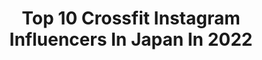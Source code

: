 ---
title: Top 10 Crossfit Instagram Influencers In Japan In 2022
description: >-
  Find top crossfit Instagram influencers in Japan in 2022. Most popular hashtags: #crossfaith #repost #candystripper #rompus.
platform: Instagram
hits: 11
text_top: See the top-rated Instagram accounts on inBeat.
text_bottom: inBeat has 11 Instagram influencers like this in Japan for you to work with.
profiles:
  - username: "manelkape"
    fullname: >-
      マネル・ケイプ  Manel Prodígio Kape
    bio: >-
      Former RIZIN - MMA World Champion StarBoy 💫 - Prodigy 👑- EasyMoney 💰 @easymoney.brand @easymoney.sports
    location: "Japan"
    followers: 27051
    engagement: 537
    commentsToLikes: 0.021817
    id: ck5hopv9uq09e0i112wzkdarl
    verified: false
    hashtags: "#akathailand, #starboy, #icelabphuket, #firstroundmanagement"
  - username: "belleyogatokyo"
    fullname: >-
      Jo in Tokyo 🇯🇵
    bio: >-
      #MoveForThePlanetWednesdays @liforme mat code 👉BELLETOKYO 🛍Discount Codes 👇
    location: "Japan"
    followers: 64024
    engagement: 114
    commentsToLikes: 0.090738
    id: ck0tycg14mewo0i19onieu1ta
    verified: false
    hashtags: "#motivation, #yinyoga, #meditation, #yogalife"
  - username: "slovenskyolympijskytim"
    fullname: >-
      Slovenský olympijský tím
    bio: >-
      Oficiálny účet Slovenského olympijského tímu.
    location: "Japan"
    followers: 12791
    engagement: 264
    commentsToLikes: 0.011897
    id: ck5zwao7t5sfi0i14rzfnr816
    verified: false
    hashtags: "#vyzva, #olympic, #teamslovakia, #podcast"
  - username: "radiantviews"
    fullname: >-
      Radiant Views💡
    bio: >-
      #RadiantViews Radiant perspectives of the world🗺🌍 Always give credit where it is due👍 You get what you put out. So put out the positive.💙
    location: "Japan"
    followers: 147417
    engagement: 78
    commentsToLikes: 0.012910
    id: ck13cse5m1x650i19meru1slq
    verified: false
    hashtags: "#radiantviews"
  - username: "ken_kenshin.tani"
    fullname: >-
      Kenshin Tani
    bio: >-
      ▪︎Work Lesmills Japan Trainer / Group fitness instructor ▪︎Brand ReebokOneAmbassador / Team HALEO #LESMILLS #REEBOK #HALEO #レズミルズ #リーボック #ハレオ
    location: "Japan"
    followers: 12985
    engagement: 984
    commentsToLikes: 0.011525
    id: ck6to55xjc5kf0j71to6w7esa
    verified: false
    hashtags: "#forafitterplanet, #functionaltraining, #hiit, #gritchallenge"
  - username: "paymoneytomypain_official"
    fullname: >-
      PaymoneyTomyPain
    bio: >-
      vo:K g:PABLO b:T$UYO$HI dr:ZAX 期間限定オンラインストア
    location: "Japan"
    followers: 24883
    engagement: 2776
    commentsToLikes: 0.005943
    id: ck5hrrr7lvd7r0i11m25i3sjh
    verified: false
    hashtags: "#paymoneytomypain, #rottengraffty, #rowfireworks, #respectforthedeadman"
  - username: "takeshi_ueda1202"
    fullname: >-
      上田 剛士
    bio: >-
      🏠：Live in Tokyo 🎵：Rock(Loud,Metal,Hardcore etc.) 👕：Mode&Street fashionstyle 🍚：Ramen(Regardless of genre) 🍺：Beer・Jägermeister 📸：iPhone11Pro・DJI OM4
    location: "Japan"
    followers: 6635
    engagement: 2576
    commentsToLikes: 0.026985
    id: ckaowte19ad8n0i78qq3zu1at
    verified: false
    hashtags: "#coldrain, #dotscollective, #crossfaith, #tripleaxe"
  - username: "ami_onuki"
    fullname: >-
      PUFFY 大貫亜美
    bio: >-
      無事アカウント取り返してやったぜ！くれてやるとこだったぜ！もー誰なのあれ笑 puffy tourgoods➡️ www.rocket-exp.com/s/R/artist/202906/item?site
    location: "Japan"
    followers: 223192
    engagement: 315
    commentsToLikes: 0.005810
    id: ck5ztnv9x0sg10i14k2lonbxi
    verified: true
    hashtags: "#rompus, #repost, #hairandmakeup, #shank"
  - username: "ishiguroayako"
    fullname: >-
      石黒亜矢子 ishiguroayako
    bio: >-
      artist 画像投稿、告知専用です。お仕事のご依頼はメールにお願いします
    location: "Japan"
    followers: 23271
    engagement: 597
    commentsToLikes: 0.003504
    id: ck6u8mfvgsfq50j71mp5gzl4y
    verified: false
    hashtags: "#repost, #puffy, #candystripper, #storagebooks"
  - username: "shinovi.jpn"
    fullname: >-
      SHINOVI Panchita AyaKa
    bio: >-
      #SHINOVI #ReggaetonDanceJPN #LasSabrosas∴@las_sabrosas_jpn @retumba2019 @yuika41 #shinoviAyaKa #choriographer #model #クロス屋 #女職人 #一人親方 #InteriorKUSH
    location: "Japan"
    followers: 6216
    engagement: 599
    commentsToLikes: 0.016506
    id: ck14krfzrqy160i19znuko2ci
    verified: false
    hashtags: "#nagoya, #model, #brazilfunk, #japonesa"
---